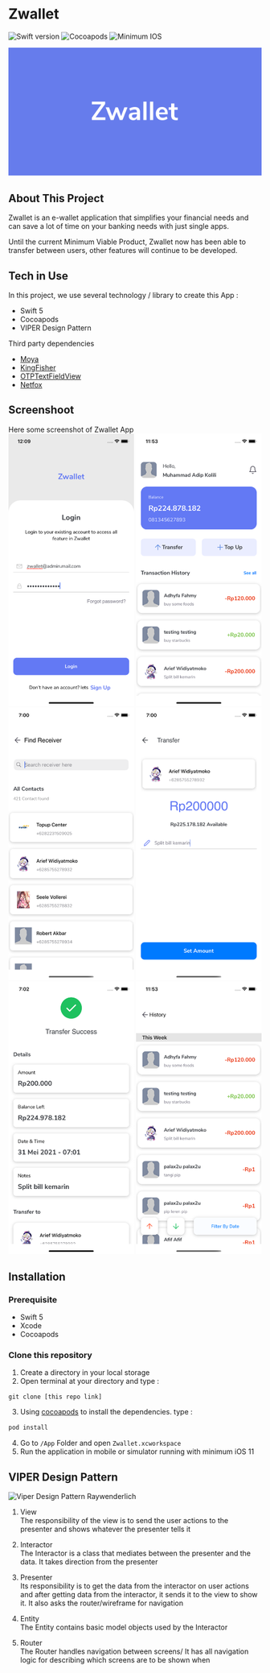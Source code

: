 # Zwallet
![Swift version](https://img.shields.io/badge/Swift-5.0-brightgreen) ![Cocoapods](https://img.shields.io/badge/Cocoapods-1.10.1-brightgreen) ![Minimum IOS](https://img.shields.io/badge/IOS-11.0-brightgreen)

![showcase](Screenshot/Showcase.png)


## About This Project
Zwallet is an e-wallet application that simplifies your financial needs and can save a lot of time on your banking needs with just single apps.

Until the current Minimum Viable Product, Zwallet now has been able to transfer between users, other features will continue to be developed.

## Tech in Use
In this project, we use several technology / library to create this App :
- Swift 5
- Cocoapods
- VIPER Design Pattern

Third party dependencies
- [Moya](https://github.com/Moya/Moya)
- [KingFisher](https://cocoapods.org/pods/Kingfisher)
- [OTPTextFieldView](https://github.com/Root-vb/OTPFieldView)
- [Netfox](https://github.com/kasketis/netfox)

## Screenshoot
Here some screenshot of Zwallet App  
[<img src="/Screenshot/Login.png" width="250"/>](Login)
[<img src="/Screenshot/Home.png" width="250"/>](Home)
[<img src="/Screenshot/FindReceiver.png" width="250"/>](FindReceiver)
[<img src="/Screenshot/SetAmount.png" width="250"/>](SetAmount)
[<img src="/Screenshot/TransactionSuccess.png" width="250"/>](TransactionSuccess)
[<img src="/Screenshot/TransactionHistory.png" width="250"/>](TransactionHistory)

## Installation

### Prerequisite
- Swift 5
- Xcode
- Cocoapods

### Clone this repository
1. Create a directory in your local storage
2. Open terminal at your directory and type :
```
git clone [this repo link]
```
3. Using [cocoapods](https://cocoapods.org/) to install the dependencies. type :
```bash
pod install
```
4. Go to `/App` Folder and open `Zwallet.xcworkspace`
5. Run the application in mobile or simulator running with minimum iOS 11

## VIPER Design Pattern
![Viper Design Pattern Raywenderlich](https://koenig-media.raywenderlich.com/uploads/2020/02/viper.png)

1. View  
   The responsibility of the view is to send the user actions to the presenter and shows whatever the presenter tells it

2. Interactor  
   The Interactor is a class that mediates between the presenter and the data. It takes direction from the presenter

3. Presenter  
   Its responsibility is to get the data from the interactor on user actions and after getting data from the interactor, it sends it to the view to show it. It also asks the router/wireframe for navigation

4. Entity  
   The Entity contains basic model objects used by the Interactor

5. Router  
   The Router handles navigation between screens/ It has all navigation logic for describing which screens are to be shown when
